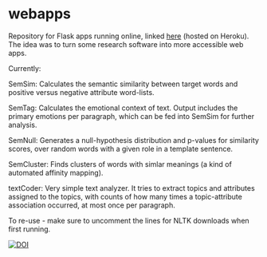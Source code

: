 # webapps

Repository for Flask apps running online, linked [here](https://www.tegladwin.com/apps.php) (hosted on Heroku). The idea was to turn some research software into more accessible web apps.

Currently:

  SemSim: Calculates the semantic similarity between target words and positive versus negative attribute word-lists.
  
  SemTag: Calculates the emotional context of text. Output includes the primary emotions per paragraph, which can be fed into SemSim for further analysis.
  
  SemNull: Generates a null-hypothesis distribution and p-values for similarity scores, over random words with a given role in a template sentence.
  
  SemCluster: Finds clusters of words with simlar meanings (a kind of automated affinity mapping).
  
  textCoder: Very simple text analyzer. It tries to extract topics and attributes assigned to the topics, with counts of how many times a topic-attribute association occurred, at most once per paragraph.

To re-use - make sure to uncomment the lines for NLTK downloads when first running.

[![DOI](https://zenodo.org/badge/602762837.svg)](https://zenodo.org/badge/latestdoi/602762837)

